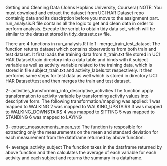 Getting and Cleaning Data (Johns Hopkins University, Coursera)
NOTE: You must download and extract the dataset from UCI HAR Dataset repo containig data and its descirption before you move to the assignment part.
run_analysis.R file contains all the logic to get and clean data in order to perform analysis. Execute the script to obtain tidy data set, which will be similar to the dataset stored in tidy_dataset.csv file.

There are 4 functions in run_analysis.R file
1- merge_train_test_dataset
The function returns dataset which contains observations from both train and test dataset. It first loads the training data from X_train.txt file stored in UCI HAR Dataset/train directory into a data table and binds with it subject variable as well as activity variable related to the training data, which is stored in file subject_train.txt and activity_labels.txt respectively. It then performs same steps for test data as well which is stored in directory UCI HAR Dataset/test and then merges the train and test dataset.

2- activities_transforming_into_descriptive_activities
The function apply transformation to activity variable by transforming activity values into descriptive form. The following transformation/mapping was applied:
1 was mapped to WALKING
2 was mapped to WALKING_UPSTAIRS
3 was mapped to WALKING_DOWNSTAIRS
4 was mapped to SITTING
5 was mapped to STANDING
6 was mapped to LAYING

3- extract_measurements_mean_std
The function is resposible for extracting only the measurements on the mean and standard deviation for each measurement from the dataframe returned by above function.

4- average_activity_subject
The function takes in the dataframe returned by above function and then calculates the average of each variable for each activity and each subject and returns the summary in a dataframe.
